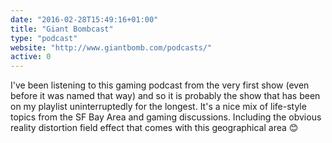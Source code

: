 ```yaml
---
date: "2016-02-28T15:49:16+01:00"
title: "Giant Bombcast"
type: "podcast"
website: "http://www.giantbomb.com/podcasts/"
active: 0
---
```


I've been listening to this gaming podcast from the very first show (even before
it was named that way) and so it is probably the show that has been on my
playlist uninterruptedly for the longest. It's a nice mix of life-style topics
from the SF Bay Area and gaming discussions. Including the obvious reality
distortion field effect that comes with this geographical area 😊
